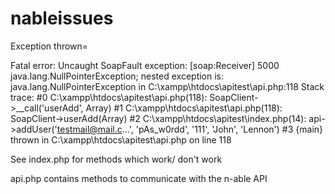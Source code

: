 # nableissues

Exception thrown=

Fatal error: Uncaught SoapFault exception: [soap:Receiver] 5000 java.lang.NullPointerException; nested exception is: java.lang.NullPointerException in C:\xampp\htdocs\apitest\api.php:118 Stack trace: #0 C:\xampp\htdocs\apitest\api.php(118): SoapClient->__call('userAdd', Array) #1 C:\xampp\htdocs\apitest\api.php(118): SoapClient->userAdd(Array) #2 C:\xampp\htdocs\apitest\index.php(14): api->addUser('testmail@mail.c...', 'pAs_w0rdd', '111', 'John', 'Lennon') #3 {main} thrown in C:\xampp\htdocs\apitest\api.php on line 118

See index.php for methods which work/ don't work

api.php contains methods to communicate with the n-able API
